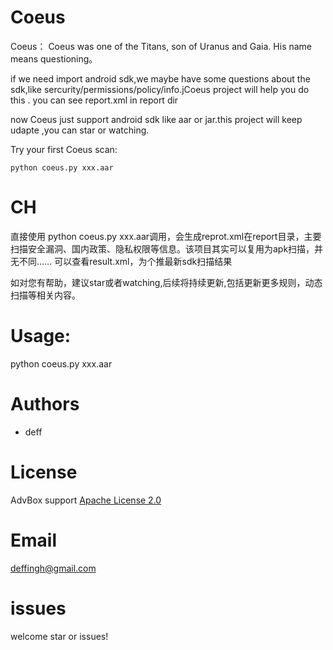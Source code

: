 # Coeus

Coeus：
  Coeus was one of the Titans, son of Uranus and Gaia. His name means questioning。
  
  if we need import android sdk,we maybe have some questions about the sdk,like sercurity/permissions/policy/info.jCoeus project will help you do this .
  you can see report.xml in report dir

  
  now Coeus just support android sdk like aar or jar.this project will keep udapte ,you can star or watching.
  
Try your first Coeus scan:
    
    python coeus.py xxx.aar

# CH

  直接使用 python coeus.py xxx.aar调用，会生成reprot.xml在report目录，主要扫描安全漏洞、国内政策、隐私权限等信息。该项目其实可以复用为apk扫描，并无不同……
  可以查看result.xml，为个推最新sdk扫描结果

  如对您有帮助，建议star或者watching,后续将持续更新,包括更新更多规则，动态扫描等相关内容。
 
# Usage:
  python coeus.py xxx.aar

# Authors

- deff

# License

AdvBox support [Apache License 2.0](https://github.com/baidu/AdvBox/blob/master/LICENSE)

# Email
  deffingh@gmail.com

# issues
  welcome star or issues!
